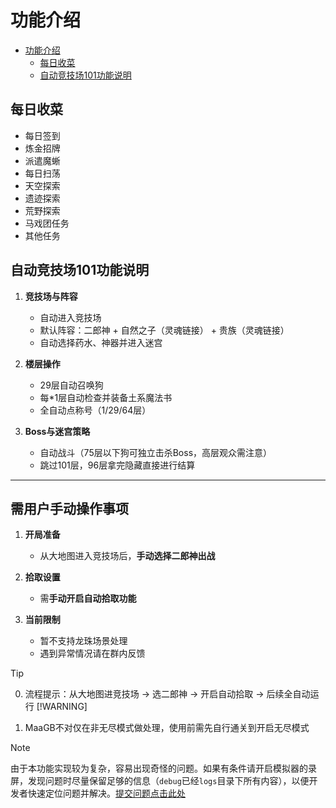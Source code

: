 # 功能介绍

- [功能介绍](#功能介绍)
  - [每日收菜](#每日收菜)
  - [自动竞技场101功能说明](#自动竞技场101功能说明)

## 每日收菜

- 每日签到
- 炼金招牌
- 派遣魔蜥
- 每日扫荡
- 天空探索
- 遗迹探索
- 荒野探索
- 马戏团任务
- 其他任务

## 自动竞技场101功能说明

1. **竞技场与阵容**  
   - 自动进入竞技场  
   - 默认阵容：二郎神 + 自然之子（灵魂链接） + 贵族（灵魂链接）  
   - 自动选择药水、神器并进入迷宫  

2. **楼层操作**  
   - 29层自动召唤狗  
   - 每*1层自动检查并装备土系魔法书  
   - 全自动点称号（1/29/64层）  

3. **Boss与迷宫策略**  
   - 自动战斗（75层以下狗可独立击杀Boss，高层观众需注意）  
   - 跳过101层，96层拿完隐藏直接进行结算

---

## 需用户手动操作事项

1. **开局准备**  
   - 从大地图进入竞技场后，**手动选择二郎神出战**  

2. **拾取设置**  
   - 需**手动开启自动拾取功能**  

3. **当前限制**  
   - 暂不支持龙珠场景处理  
   - 遇到异常情况请在群内反馈  

> [!TIP]
>
> 0. 流程提示：从大地图进竞技场 → 选二郎神 → 开启自动拾取 → 后续全自动运行
> [!WARNING]
>
> 1. MaaGB不对仅在非无尽模式做处理，使用前需先自行通关到开启无尽模式

> [!NOTE]
> 由于本功能实现较为复杂，容易出现奇怪的问题。如果有条件请开启模拟器的录屏，发现问题时尽量保留足够的信息（`debug`已经`logs`目录下所有内容），以便开发者快速定位问题并解决。[提交问题点击此处](https://github.com/KhazixW2/MaaGumballs/issues/new/choose)
